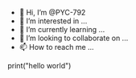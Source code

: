 - 👋 Hi, I’m @PYC-792
- 👀 I’m interested in ...
- 🌱 I’m currently learning ...
- 💞️ I’m looking to collaborate on ...
- 📫 How to reach me ...

<!---
PYC-792/PYC-792 is a ✨ special ✨ repository because its `README.md` (this file) appears on your GitHub profile.
You can click the Preview link to take a look at your changes.
--->
print("hello world")
